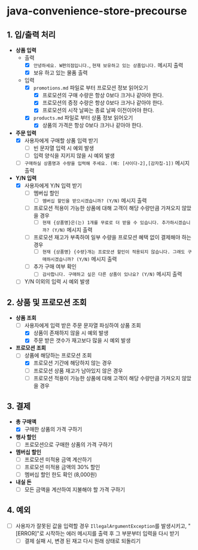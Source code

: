 # java-convenience-store-precourse

## 1. 입/출력 처리
- **상품 입력**
    - 출력
        - [x] `안녕하세요. W편의점입니다.`, `현재 보유하고 있는 상품입니다.` 메시지 출력
        - [x] 보유 하고 있는 물품 출력
    - 입력
        - [x] `promotions.md` 파일로 부터 프로모션 정보 읽어오기
            - [x] 프로모션의 구매 수량은 항상 0보다 크거나 같아야 한다.
            - [x] 프로모션의 증정 수량은 항상 0보다 크거나 같아야 한다.
            - [x] 프로모션의 시작 날짜는 종료 날짜 이전이어야 한다.
        - [x] `products.md` 파일로 부터 상품 정보 읽어오기
            - [x] 상품의 가격은 항상 0보다 크거나 같아야 한다.

- **주문 입력**
    - [x] 사용자에게 구매할 상품 입력 받기
        - [ ] 빈 문자열 입력 시 예외 발생
        - [ ] 입력 양식을 지키지 않을 시 예외 발생
    - [ ] `구매하실 상품명과 수량을 입력해 주세요. (예: [사이다-2],[감자칩-1])` 메시지 출력

- **Y/N 입력**
    - [x] 사용자에게 Y/N 입력 받기
        - [ ] 멤버십 할인
            - [ ] `멤버십 할인을 받으시겠습니까? (Y/N)` 메시지 출력
        - [ ] 프로모션 적용이 가능한 상품에 대해 고객이 해당 수량만큼 가져오지 않았을 경우
            - [ ] `현재 {상품명}은(는) 1개를 무료로 더 받을 수 있습니다. 추가하시겠습니까? (Y/N)` 메시지 출력
        - [ ] 프로모션 재고가 부족하여 일부 수량을 프로모션 혜택 없이 결제해야 하는 경우
            - [ ] `현재 {상품명} {수량}개는 프로모션 할인이 적용되지 않습니다. 그래도 구매하시겠습니까? (Y/N)` 메시지 출력
        - [ ] 추가 구매 여부 확인
            - [ ] `감사합니다. 구매하고 싶은 다른 상품이 있나요? (Y/N)` 메시지 출력
    - [ ] Y/N 이외의 입력 시 예외 발생

## 2. 상품 및 프로모션 조회
- **상품 조회**
    - [ ] 사용자에게 입력 받은 주문 문자열 파싱하여 상품 조회
        - [x] 상품이 존재하지 않을 시 예외 발생
        - [x] 주문 받은 갯수가 재고보다 많을 시 예외 발생

- **프로모션 조회**
    - [ ] 상품에 해당하는 프로모션 조회
        - [x] 프로모션 기간에 해당하지 않는 경우
        - [ ] 프로모션 상품 재고가 남아있지 않은 경우
        - [ ] 프로모션 적용이 가능한 상품에 대해 고객이 해당 수량만큼 가져오지 않았을 경우

## 3. 결제
- **총 구매액**
    - [x] 구매한 상품의 가격 구하기

- **행사 할인**
    - [ ] 프로모션으로 구매한 상품의 가격 구하기

- **멤버십 할인**
    - [ ] 프로모션 미적용 금액 계산하기
    - [ ] 프로모션 미적용 금액의 30% 할인
    - [ ] 멤버십 할인 한도 확인 (8,000원)

- **내실 돈**
    - [ ] 모든 금액을 계산하여 지불해야 할 가격 구하기

## 4. 예외
- [ ] 사용자가 잘못된 값을 입력할 경우 `IllegalArgumentException`를 발생시키고, "[ERROR]"로 시작하는 에러 메시지를 출력 후 그 부분부터 입력을 다시 받기
  - [ ] 결제 실패 시, 변경 된 재고 다시 원래 상태로 되돌리기